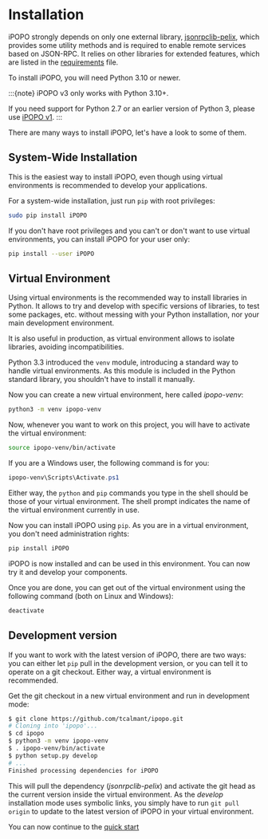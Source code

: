 # Installation

iPOPO strongly depends on only one external library,
[jsonrpclib-pelix](https://github.com/tcalmant/jsonrpclib), which provides some
utility methods and is required to enable remote services based on JSON-RPC.
It relies on other libraries for extended features, which are listed in the
[requirements](https://github.com/tcalmant/ipopo/blob/v3/requirements.txt) file.

To install iPOPO, you will need Python 3.10 or newer.

:::{note}
iPOPO v3 only works with Python 3.10+.

If you need support for Python 2.7 or an earlier version of Python 3, please
use [iPOPO v1](https://github.com/tcalmant/ipopo/tree/v1).
:::

There are many ways to install iPOPO, let's have a look to some of them.

## System-Wide Installation

This is the easiest way to install iPOPO, even though using virtual
environments is recommended to develop your applications.

For a system-wide installation, just run `pip` with root privileges:

```bash
sudo pip install iPOPO
```

If you don't have root privileges and you can't or don't want to use
virtual environments, you can install iPOPO for your user only:

```bash
pip install --user iPOPO
```

## Virtual Environment

Using virtual environments is the recommended way to install libraries
in Python. It allows to try and develop with specific versions of
libraries, to test some packages, etc. without messing with your Python
installation, nor your main development environment.

It is also useful in production, as virtual environment allows to
isolate libraries, avoiding incompatibilities.

Python 3.3 introduced the `venv` module, introducing a standard way to
handle virtual environments. As this module is included in the Python
standard library, you shouldn't have to install it manually.

Now you can create a new virtual environment, here called *ipopo-venv*:

```bash
python3 -m venv ipopo-venv
```

Now, whenever you want to work on this project, you will have to
activate the virtual environment:

```bash
source ipopo-venv/bin/activate
```

If you are a Windows user, the following command is for you:

```powershell
ipopo-venv\Scripts\Activate.ps1
```

Either way, the `python` and `pip` commands you type in the shell should
be those of your virtual environment. The shell prompt indicates the
name of the virtual environment currently in use.

Now you can install iPOPO using `pip`. As you are in a virtual
environment, you don't need administration rights:

```bash
pip install iPOPO
```

iPOPO is now installed and can be used in this environment. You can now
try it and develop your components.

Once you are done, you can get out of the virtual environment using the
following command (both on Linux and Windows):

```bash
deactivate
```

## Development version

If you want to work with the latest version of iPOPO, there are two
ways: you can either let `pip` pull in the development version, or you
can tell it to operate on a git checkout. Either way, a virtual
environment is recommended.

Get the git checkout in a new virtual environment and run in development
mode:

```bash
$ git clone https://github.com/tcalmant/ipopo.git
# Cloning into 'ipopo'...
$ cd ipopo
$ python3 -m venv ipopo-venv
$ . ipopo-venv/bin/activate
$ python setup.py develop
# ...
Finished processing dependencies for iPOPO
```

This will pull the dependency (*jsonrpclib-pelix*) and activate the git
head as the current version inside the virtual environment. As the
*develop* installation mode uses symbolic links, you simply have to run
`git pull origin` to update to the latest version of iPOPO in your
virtual environment.

You can now continue to the [quick start](./quickstart.md)
